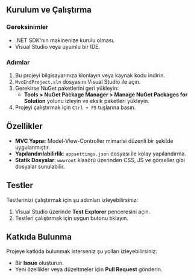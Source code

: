 ## Kurulum ve Çalıştırma

### Gereksinimler
- .NET SDK'nın makinenize kurulu olması.
- Visual Studio veya uyumlu bir IDE.

### Adımlar
1. Bu projeyi bilgisayarınıza klonlayın veya kaynak kodu indirin.
2. `MvcEndProject.sln` dosyasını Visual Studio ile açın.
3. Gerekirse NuGet paketlerini geri yükleyin:
   - **Tools > NuGet Package Manager > Manage NuGet Packages for Solution** yolunu izleyin ve eksik paketleri yükleyin.
4. Projeyi çalıştırmak için `Ctrl + F5` tuşlarına basın.

## Özellikler
- **MVC Yapısı**: Model-View-Controller mimarisi düzenli bir şekilde uygulanmıştır.
- **Yapılandırılabilirlik**: `appsettings.json` dosyası ile kolay yapılandırma.
- **Statik Dosyalar**: `wwwroot` klasörü üzerinden CSS, JS ve görseller gibi dosyalar sunulabilir.

## Testler
Testlerinizi çalıştırmak için şu adımları izleyebilirsiniz:
1. Visual Studio üzerinde **Test Explorer** penceresini açın.
2. Testleri çalıştırmak için uygun butonu tıklayın.

## Katkıda Bulunma
Projeye katkıda bulunmak isterseniz şu yolları izleyebilirsiniz:
- Bir **Issue** oluşturun.
- Yeni özellikler veya düzeltmeler için **Pull Request** gönderin.
